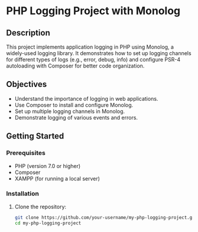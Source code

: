 # PHP Logging Project with Monolog

## Description
This project implements application logging in PHP using Monolog, a widely-used logging library. It demonstrates how to set up logging channels for different types of logs (e.g., error, debug, info) and configure PSR-4 autoloading with Composer for better code organization.

## Objectives
- Understand the importance of logging in web applications.
- Use Composer to install and configure Monolog.
- Set up multiple logging channels in Monolog.
- Demonstrate logging of various events and errors.

## Getting Started

### Prerequisites
- PHP (version 7.0 or higher)
- Composer
- XAMPP (for running a local server)

### Installation
1. Clone the repository:
   ```bash
   git clone https://github.com/your-username/my-php-logging-project.git
   cd my-php-logging-project
